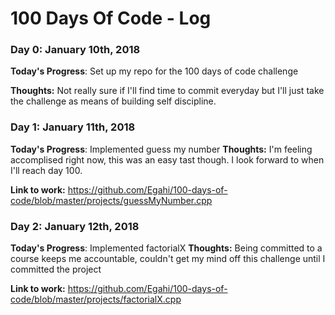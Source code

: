 # 100 Days Of Code - Log

### Day 0: January 10th, 2018

**Today's Progress**: Set up my repo for the 100 days of code challenge

**Thoughts:** Not really sure if I'll find time to commit everyday but I'll just take the challenge as means of building self discipline.



### Day 1: January 11th, 2018

**Today's Progress**: Implemented guess my number
**Thoughts:** I'm feeling accomplised right now, this was an easy tast though. I look forward to when I'll reach day 100. 

**Link to work:** https://github.com/Egahi/100-days-of-code/blob/master/projects/guessMyNumber.cpp



### Day 2: January 12th, 2018

**Today's Progress**: Implemented factorialX
**Thoughts:** Being committed to a course keeps me accountable, couldn't get my mind off this challenge until I committed the project

**Link to work:** 
https://github.com/Egahi/100-days-of-code/blob/master/projects/factorialX.cpp
